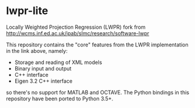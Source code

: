 # lwpr-lite

Locally Weighted Projection Regression (LWPR) fork from http://wcms.inf.ed.ac.uk/ipab/slmc/research/software-lwpr

This repository contains the "core" features from the LWPR implementation in
the link above, namely:

 - Storage and reading of XML models
 - Binary input and output
 - C++ interface
 - Eigen 3.2 C++ interface

so there's no support for MATLAB and OCTAVE. The Python bindings in this repository
have been ported to Python 3.5+.
